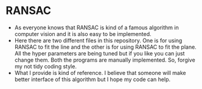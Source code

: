 # RANSAC

- As everyone knows that RANSAC is kind of a famous algorithm in computer vision and it is also easy to be implemented.
- Here there are two different files in this repository. One is for using RANSAC to fit the line and the other is for using RANSAC to fit the plane. All the hyper parameters are being tuned but if you like you can just change them. Both the programs are manually implemented. So, forgive my not tidy coding style.
- What I provide is kind of reference. I believe that someone will make better interface of this algorithm but I hope my code can help.

